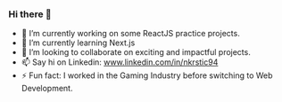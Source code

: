 ### Hi there 👋

- 🔭 I’m currently working on some ReactJS practice projects. 
- 🌱 I’m currently learning Next.js
- 👯 I’m looking to collaborate on exciting and impactful projects.
- 📫 Say hi on Linkedin: www.linkedin.com/in/nkrstic94
- ⚡ Fun fact: I worked in the Gaming Industry before switching to Web Development.
